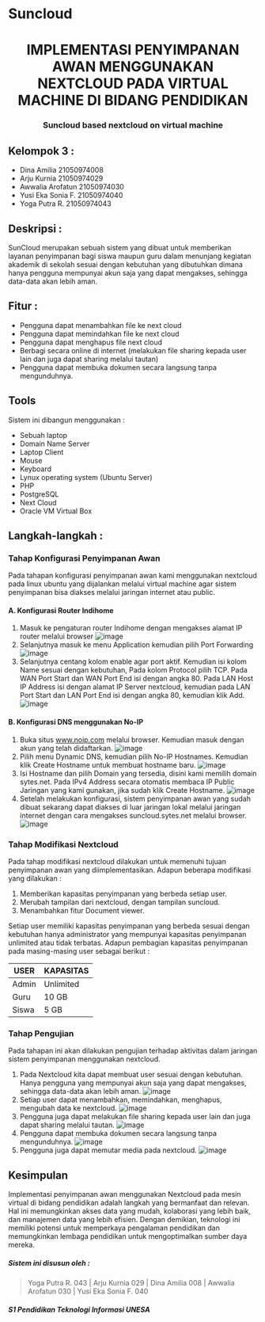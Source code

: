 # Suncloud
<h1 align="center">IMPLEMENTASI PENYIMPANAN AWAN MENGGUNAKAN NEXTCLOUD PADA VIRTUAL MACHINE DI BIDANG PENDIDIKAN</h1>
<h3 align="center"> Suncloud based nextcloud on virtual machine </h3>

## Kelompok 3 :
- Dina Amilia		21050974008
- Arju Kurnia		21050974029
- Awwalia Arofatun 	21050974030
- Yusi Eka Sonia F.	21050974040
- Yoga Putra R.		21050974043

## Deskripsi :
SunCloud merupakan sebuah sistem yang dibuat untuk memberikan layanan penyimpanan bagi siswa maupun guru dalam menunjang kegiatan akademik di sekolah sesuai dengan kebutuhan yang dibutuhkan dimana hanya pengguna mempunyai akun saja yang dapat mengakses, sehingga data-data akan lebih aman.

## Fitur :
- Pengguna dapat menambahkan file ke next cloud
- Pengguna dapat memindahkan file ke next cloud 
- Pengguna dapat menghapus file next cloud 
- Berbagi secara online di internet (melakukan file sharing kepada user lain dan juga dapat sharing melalui tautan)
- Pengguna dapat membuka dokumen secara langsung tanpa mengunduhnya.

## Tools
Sistem ini dibangun menggunakan : 
- Sebuah laptop
- Domain Name Server 
- Laptop Client 
- Mouse 
- Keyboard 
- Lynux operating system (Ubuntu Server) 
- PHP 
- PostgreSQL  
- Next Cloud
- Oracle VM Virtual Box

## Langkah-langkah : 
### Tahap Konfigurasi Penyimpanan Awan
Pada tahapan konfigurasi penyimpanan awan kami menggunakan nextcloud pada linux ubuntu yang dijalankan melalui virtual machine agar sistem penyimpanan bisa diakses melalui jaringan internet atau public.

  #### A. Konfigurasi Router Indihome 
   1. Masuk ke pengaturan router Indihome dengan mengakses alamat IP router melalui browser
      ![image](image/image1.png)
   2. Selanjutnya masuk ke menu Application kemudian pilih Port Forwarding
      ![image](image/image2.png)
   3. Selanjutnya centang kolom enable agar port aktif. Kemudian isi kolom Name sesuai dengan kebutuhan, Pada kolom Protocol pilih TCP. Pada WAN Port Start dan WAN Port End isi dengan angka 80. Pada LAN Host IP Address isi dengan alamat IP Server nextcloud, kemudian pada LAN Port Start dan LAN Port End isi dengan angka 80, kemudian klik Add.
      ![image](image/image3.png)
  #### B. Konfigurasi DNS menggunakan No-IP
   1. Buka situs www.noip.com melalui browser. Kemudian masuk dengan akun yang telah didaftarkan.
      ![image](image/image4.png)
   2. Pilih menu Dynamic DNS, kemudian pilih No-IP Hostnames. Kemudian klik Create Hostname untuk membuat hostname baru.
      ![image](image/image5.png)
   3. Isi Hostname dan pilih Domain yang tersedia, disini kami memilih domain sytes.net. Pada IPv4 Address secara otomatis membaca IP Public Jaringan yang kami gunakan, jika sudah klik Create Hostname.
      ![image](image/image6.png)
   4. Setelah melakukan konfigurasi, sistem penyimpanan awan yang sudah dibuat sekarang dapat diakses di luar jaringan lokal melalui jaringan internet dengan cara mengakses suncloud.sytes.net melalui browser.
      ![image](image/image7.png)

### Tahap Modifikasi Nextcloud
Pada tahap modifikasi nextcloud dilakukan untuk memenuhi tujuan penyimpanan awan yang diimplementasikan. Adapun beberapa modifikasi yang dilakukan : 
   1. Memberikan kapasitas penyimpanan yang berbeda setiap user.
   2. Merubah tampilan dari nextcloud, dengan tampilan suncloud.
   3. Menambahkan fitur Document viewer.

Setiap user memiliki kapasitas penyimpanan yang berbeda sesuai dengan kebutuhan hanya administrator yang mempunyai kapasitas penyimpanan unlimited atau tidak terbatas. Adapun pembagian kapasitas penyimpanan pada masing-masing user sebagai berikut : 

  | USER | KAPASITAS |
  | ------ | ------ |
  | Admin | Unlimited |
  | Guru | 10 GB |
  | Siswa | 5 GB |

### Tahap Pengujian
Pada tahapan ini akan dilakukan pengujian terhadap aktivitas dalam jaringan sistem penyimpanan menggunakan nextcloud. 
   1. Pada Nextcloud kita dapat membuat user sesuai dengan kebutuhan. Hanya pengguna yang mempunyai akun saja yang dapat mengakses, sehingga data-data akan lebih aman.
      ![image](image/image8.png)
   2. Setiap user dapat menambahkan, memindahkan, menghapus, mengubah data ke nextcloud.
      ![image](image/image9.png)
   3. Pengguna juga dapat melakukan file sharing kepada user lain dan juga dapat sharing melalui tautan.
      ![image](image/image10.png)
   4. Pengguna dapat membuka dokumen secara langsung tanpa mengunduhnya.
      ![image](image/image11.png)
   5. Pengguna juga dapat memutar media pada nextcloud.
      ![image](image/image12.png)

## Kesimpulan
Implementasi penyimpanan awan menggunakan Nextcloud pada mesin virtual di bidang pendidikan adalah langkah yang bermanfaat dan relevan. Hal ini memungkinkan akses data yang mudah, kolaborasi yang lebih baik, dan manajemen data yang lebih efisien.   Dengan demikian, teknologi ini memiliki potensi untuk memperkaya pengalaman pendidikan dan memungkinkan lembaga pendidikan untuk mengoptimalkan sumber daya mereka.


##### Sistem ini disusun oleh :
 > Yoga Putra R. 043 | 
 > Arju Kurnia 029 |
 > Dina Amilia	008 |
 > Awwalia Arofatun 030 |
 > Yusi Eka Sonia F. 040
##### S1 Pendidikan Teknologi Informasi UNESA


